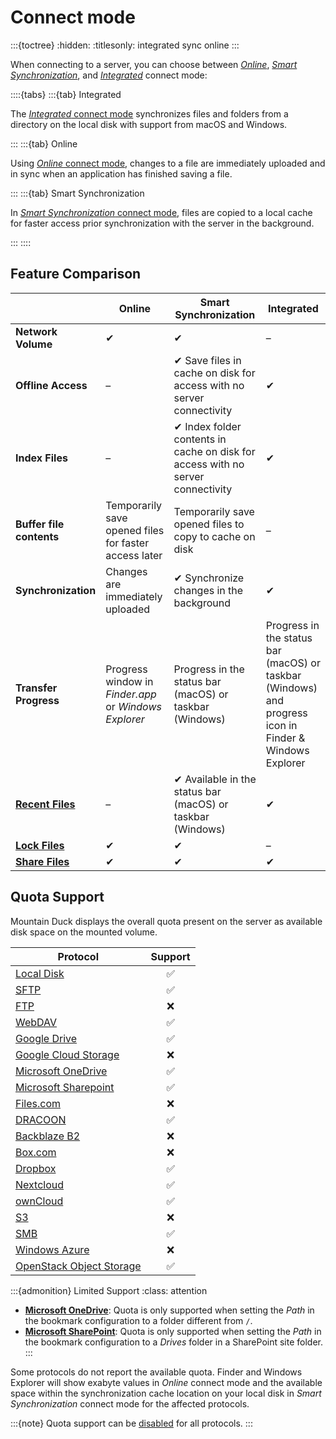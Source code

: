 Connect mode
===

:::{toctree}
:hidden:
:titlesonly:
integrated
sync
online
:::

When connecting to a server, you can choose between *[Online](online.md)*, *[Smart Synchronization](sync.md)*, and
*[Integrated](integrated.md)* connect
mode:

::::{tabs}
:::{tab} Integrated

The [_Integrated_ connect mode](integrated.md) synchronizes files and folders from a directory on the local disk with
support from macOS and Windows.

:::
:::{tab} Online

Using [_Online_ connect mode](online.md), changes to a file are immediately uploaded and in sync when an application has
finished saving a file.

:::
:::{tab} Smart Synchronization

In [_Smart Synchronization_ connect mode](sync.md), files are copied to a local cache for faster access prior
synchronization with the server in the background.

:::
::::

## Feature Comparison

|                                          | **Online**                                             | **Smart Synchronization**                                                       | **Integrated**                                                                                         |
|------------------------------------------|--------------------------------------------------------|---------------------------------------------------------------------------------|--------------------------------------------------------------------------------------------------------|
| **Network Volume**                       | ✔                                                      | ✔                                                                               | –                                                                                                      |
| **Offline Access**                       | –                                                      | ✔ Save files in cache on disk for access with no server connectivity            | ✔                                                                                                      |
| **Index Files**                          | –                                                      | ✔ Index folder contents in cache on disk for access with no server connectivity | ✔                                                                                                      |
| **Buffer file contents**                 | ︎Temporarily save opened files for faster access later | Temporarily save opened files to copy to cache on disk                          | –                                                                                                      |
| **Synchronization**                      | Changes are immediately uploaded                       | ✔ Synchronize changes in the background                                         | ✔                                                                                                      |
| **Transfer Progress**                    | Progress window in _Finder.app_ or _Windows Explorer_  | Progress in the status bar (macOS) or taskbar (Windows)                         | Progress in the status bar (macOS) or taskbar (Windows) and progress icon in Finder & Windows Explorer |
| **[Recent Files](sync.md#recent-files)** | –                                                      | ✔ Available in the status bar (macOS) or taskbar (Windows)                      | ✔                                                                                                      |
| **[Lock Files](../locking.md)**          | ✔︎                                                     | ✔                                                                               | –                                                                                                      |
| **[Share Files](../share.md)**           | ✔                                                      | ✔                                                                               | ✔                                                                                                      |

## Quota Support

Mountain Duck displays the overall quota present on the server as available disk space on the mounted volume.

| Protocol                                                                  | Support |
|---------------------------------------------------------------------------|:-------:|
| [Local Disk](../../protocols/index.md#local-disk)                         |    ✅    |
| [SFTP](../../protocols/sftp/index.md#free-space-calculation-is-incorrect) |    ✅    |
| [FTP](../../protocols/ftp.md)                                             |    ❌    |
| [WebDAV](../../protocols/webdav/index.md)			                              |    ✅    |
| [Google Drive](../../protocols/googledrive.md)                            |    ✅    |
| [Google Cloud Storage](../../protocols/googlecloudstorage.md)             |    ❌    |
| [Microsoft OneDrive](../../protocols/onedrive.md#quota)                   |    ✅    |
| [Microsoft Sharepoint](../../protocols/sharepoint.md#quota)               |    ✅    |
| [Files.com](../../protocols/files.com.md)                                 |    ❌    |
| [DRACOON](../../protocols/dracoon.md)                                     |    ✅    |
| [Backblaze B2](../../protocols/b2.md)                                     |    ❌    |
| [Box.com](../../protocols/box.md)                                         |    ❌    |
| [Dropbox](../../protocols/dropbox.md)                                     |    ✅    |
| [Nextcloud](../../protocols/webdav/nextcloud.md)                          |    ✅    |
| [ownCloud](../../protocols/webdav/nextcloud.md)                           |    ✅    |
| [S3](../../protocols/s3/index.md)                                         |    ❌    |
| [SMB](../../protocols/smb.md)                                             |    ✅    |
| [Windows Azure ](../../protocols/azure.md)                                |    ❌    |
| [OpenStack Object Storage](../../protocols/openstack/index.md)            |    ✅    |

:::{admonition} Limited Support
:class: attention

- **[Microsoft OneDrive](../../protocols/onedrive.md#quota)**: Quota is only supported when setting the *Path* in the
  bookmark configuration to a folder different from `/`.
- **[Microsoft SharePoint](../../protocols/sharepoint.md#quota)**: Quota is only supported when setting the *Path* in
  the bookmark configuration to a *Drives* folder in a SharePoint site folder.
  :::

Some protocols do not report the available quota. Finder and Windows Explorer will show exabyte values in *Online*
connect mode and the available space within the synchronization cache location on your local disk in *Smart
Synchronization* connect mode for the affected protocols.

:::{note}
Quota support can be [disabled](../../protocols/sftp/index.md#free-space-calculation-is-incorrect) for all protocols.
:::